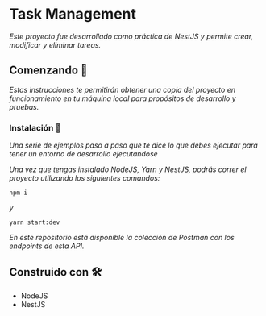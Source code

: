 # Task Management
_Este proyecto fue desarrollado como práctica de NestJS y permite crear, modificar y eliminar tareas._

## Comenzando 🚀

_Estas instrucciones te permitirán obtener una copia del proyecto en funcionamiento en tu máquina local para propósitos de desarrollo y pruebas._

### Instalación 🔧

_Una serie de ejemplos paso a paso que te dice lo que debes ejecutar para tener un entorno de desarrollo ejecutandose_

_Una vez que tengas instalado NodeJS, Yarn y NestJS, podrás correr el proyecto utilizando los siguientes comandos:_

```
npm i
```

_y_

```
yarn start:dev
```

_En este repositorio está disponible la colección de Postman con los endpoints de esta API._

## Construido con 🛠️

* NodeJS
* NestJS
